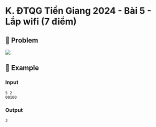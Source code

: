 # K. ĐTQG Tiền Giang 2024 - Bài 5 - Lắp wifi (7 điểm)

## 📖 Problem

![](https://espresso.codeforces.com/c595a756cc2333dc79385ab2f4189fab8fa56cb1.png)


## 🧠 Example

### Input

```text
5 2
00100
```

### Output

```text
3
```


